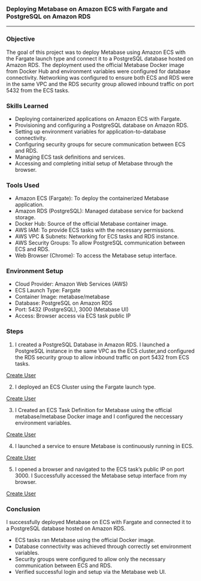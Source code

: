 ### Deploying Metabase on Amazon ECS with Fargate and PostgreSQL on Amazon RDS
---

### Objective
The goal of this project was to deploy Metabase using Amazon ECS with the Fargate launch type and connect it to a PostgreSQL database hosted on Amazon RDS. The deployment used the official Metabase Docker image from Docker Hub and environment variables were configured for database connectivity. Networking was configured to ensure both ECS and RDS were in the same VPC and the RDS security group allowed inbound traffic on port 5432 from the ECS tasks.

### Skills Learned
- Deploying containerized applications on Amazon ECS with Fargate.
- Provisioning and configuring a PostgreSQL database on Amazon RDS.
- Setting up environment variables for application-to-database connectivity.
- Configuring security groups for secure communication between ECS and RDS.
- Managing ECS task definitions and services.
- Accessing and completing initial setup of Metabase through the browser.

### Tools Used
- Amazon ECS (Fargate): To deploy the containerized Metabase application.
- Amazon RDS (PostgreSQL): Managed database service for backend storage.
- Docker Hub: Source of the official Metabase container image.
- AWS IAM: To provide ECS tasks with the necessary permissions.
- AWS VPC & Subnets: Networking for ECS tasks and RDS instance.
- AWS Security Groups: To allow PostgreSQL communication between ECS and RDS.
- Web Browser (Chrome): To access the Metabase setup interface.

### Environment Setup
- Cloud Provider: Amazon Web Services (AWS)
- ECS Launch Type: Fargate
- Container Image: metabase/metabase
- Database: PostgreSQL on Amazon RDS
- Port: 5432 (PostgreSQL), 3000 (Metabase UI)
- Access: Browser access via ECS task public IP

### Steps
1. I created a PostgreSQL Database in Amazon RDS. I launched a PostgreSQL instance in the same VPC as the ECS cluster,and configured the RDS security group to allow inbound traffic on port 5432 from ECS tasks.

  [Create User](ecs-metabase-rds/screenshots/image1.png)

2. I deployed an ECS Cluster using the Fargate launch type.

  [Create User](./screenshots/image2.png)

3. I Created an ECS Task Definition for Metabase using the official metabase/metabase Docker image and I configured the neccessary environment variables.

  [Create User](./screenshots/image3.png)

4. I launched a service to ensure Metabase is continuously running in ECS.

  [Create User](./screenshots/image4.png)

5. I opened a browser and navigated to the ECS task’s public IP on port 3000. I Successfully accessed the Metabase setup interface from my browser.

  [Create User](./screenshots/image5.png)

  ### Conclusion 
I successfully deployed Metabase on ECS with Fargate and connected it to a PostgreSQL database hosted on Amazon RDS.
- ECS tasks ran Metabase using the official Docker image.
- Database connectivity was achieved through correctly set environment variables.
- Security groups were configured to allow only the necessary communication between ECS and RDS.
- Verified successful login and setup via the Metabase web UI.
